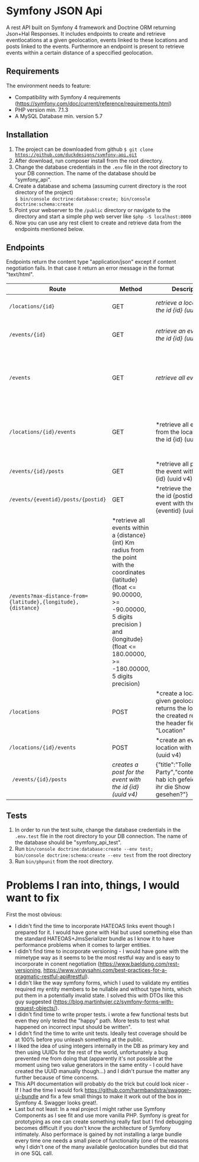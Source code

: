 # Symfony JSON Api

A rest API built on Symfony 4 framework and Doctrine ORM returning Json+Hal Responses. It includes endpoints to create and retrieve eventlocations at a given geolocation, events linked to these locations and posts linked to the events.
Furthermore an endpoint is present to retrieve events within a certain distance of a speccified geolocation.

## Requirements

The environment needs to feature:
- Compatibility with Symfony 4 requirements (https://symfony.com/doc/current/reference/requirements.html)
- PHP version min. 7.1.3
- A MySQL Database min. version 5.7

## Installation

1. The project can be downloaded from github <code>$ git clone https://github.com/duckdesigns/symfony-api.git</code>
2. After download, run composer install from the root directory.
3. Change the database credentials in the <code>.env</code> file in the root directory to your DB connection. The name of the database should be "symfony_api". 
4. Create a database and schema (assuming current directory is the root directory of the project)  
<code>$ bin/console doctrine:database:create; bin/console doctrine:schema:create</code>
5. Point your webserver to the <code>/public</code> directory or navigate to the directory and start a simple php web server like <code>$php -S localhost:8000</code>
6. Now you can use any rest client to create and retrieve data from the endpoints mentioned below.

## Endpoints

Endpoints return the content type "application/json" except if content negotiation fails. In that case it return an error message in the format "text/html".

|Route|Method|Description|Example|
|-----|------|-----------|-------|
|<code>/locations/{id}</code>|GET|*retrieve a location with the id {id} (uuid v4)*|{"id":"cf80a36f-2c43-45c0-80af-8bf3675d63a8","title":"Berghain","latitude":"41.40338","longitude":"2.17403","events":{}}|
|<code>/events/{id}</code>|GET|*retrieve an event with the id {id} (uuid v4)*|{"id":"90e519c7-bc90-45bb-aa34-c1f954721f29","title":"Konny Kleinkunstpunk","location":{"id":"d6cdc05c-ded3-412c-9dcc-3d957bb5d422","title":"KVU Berlin","latitude":"52.53579","longitude":"13.45193","events":{}},"posts":{}}|
|<code>/events</code>|GET|*retrieve all events*|[{"id":"03257ad2-8792-49d2-92c9-90cf871ae9ba","title":"Kit Kat Club","location":{"id":"8d49a877-d266-4675-ae42-4b5985beaf8a","title":"Berghain","latitude":"52.51082","longitude":"13.44235","events":{}},"posts":{}},{"id":"134bb51f-f6cc-40af-9be3-e9beb9e8850d","title":"Konny Kleinkunstpunk","location":{"id":"3ddce740-c200-4893-9bdb-5599f1f1a9e9","title":"KVU Berlin","latitude":"52.53579","longitude":"13.45193","events":{}},"posts":{}}]|
|<code>/locations/{id}/events</code>|GET|*retrieve all events from the location with the id {id} (uuid v4)|[{"id":"htgtr432-8792-49d2-92c9-90cgh71ae9ba","title":"Singabend der Katholischen Kirche","location":{"id":"8d49a877-d266-4675-ae42-4b5985beaf8a","title":"Berghain","latitude":"52.51082","longitude":"13.44235","events":{}},"posts":{}}, [{"id":"03257ad2-8792-49d2-92c9-90cf871ae9ba","title":"Kit Kat Club","location":{"id":"8d49a877-d266-4675-ae42-4b5985beaf8a","title":"Berghain","latitude":"52.51082","longitude":"13.44235","events":{}},"posts":{}}]|
|<code>/events/{id}/posts</code>|GET|*retrieve all posts for the event with the id {id} (uuid v4)|[{"id":"226c7c33-5368-4a0c-958a-b46a6c9dffd5","title":"Tolle Party","content":"Hab die ganze Nacht getanzt :-)"},{"id":"ea412818-a378-4813-994b-e58ba6adfa73","title":"Geiles Event","content":"Rhabarber, Rhararber"}]|
|<code>/events/{eventid}/posts/{postid}</code>|GET|*retrieve the post with the id {postid} for the event with the id {eventid} (uuid v4)|{"id":"226c7c33-5368-4a0c-958a-b46a6c9dffd5","title":"Tolle Party","content":"Hab die ganze Nacht getanzt :-)"}|
|<code>/events?max-distance-from={latitude},{longitude},{distance}</code>|*retrieve all events within a {distance} (int) Km radius from the point with the coordinates {latitude} (float <= 90.00000, >= -90.00000, 5 digits precision ) and {longitude} (float <= 180.00000, >= -180.00000, 5 digits precision)||
|<code>/locations</code>|POST|*create a location at a given geolocation, returns the location of the created resource in the header field "Location"|{"title":"Berghain Berlin","latitude": 52.51082,"longitude": 13.44235}|
|<code>/locations/{id}/events</code>|POST|*create an event at the location with the id {id} (uuid v4)|{"title":"Arena Club"}|
|<code>  /events/{id}/posts</code>|*creates a post for the event with the id {id} (uuid v4)*|{"title":"Tolle Party","content":"Mann hab ich gefeiert, habt ihr die Show gesehen?"}|

## Tests 

1. In order to run the test suite, change the database credentials in the <code>.env.test</code> file in the root directory to your DB connection. The name of the database should be "symfony_api_test".
2. Run <code>bin/console doctrine:database:create --env test; bin/console doctrine:schema:create --env test</code> from the root directory
2. Run <code>bin/phpunit</code> from the root directory.

# Problems I ran into, things, I would want to fix
First the most obvious:
- I didn't find the time to incorporate HATEOAS links event though I prepared for it. I would have gone with Hal but used something else than the standard HATEOAS+JmsSerializer bundle as I know it to have performance problems when it comes to larger entities.
- I didn't find time to incorporate versioning - I would have gone with the mimetype way as it seems to be the most restful way and is easy to incorporate in conent negotiation (<link>https://www.baeldung.com/rest-versioning</link>, <link>https://www.vinaysahni.com/best-practices-for-a-pragmatic-restful-api#restful</link>).
- I didn't like the way symfony forms, which I used to validate my entities required my entity members to be nullable and without type hints, which put them in a potentially invalid state. I solved this with DTOs like this guy suggested (<link>https://blog.martinhujer.cz/symfony-forms-with-request-objects/</link>).
- I didn't find time to write proper tests. i wrote a few functional tests but even they only tested the "happy" path. More tests to test what happened on incorrect input should be written".
- I didn't find the time to write unit tests. Ideally test coverage should be at 100% before you unleash something at the public.
- I liked the idea of using integers internally in the DB as primary key and then using UUIDs for the rest of the world, unfortunately a bug prevented me from doing that (apparently it's not possible at the moment using two value generators in the same entity - I could have created the UUID manually though...) and I didn't pursue the matter any further because of time concerns.
- This API documentation will probably do the trick but could look nicer - If I had the time I would fork <link>https://github.com/harmbandstra/swagger-ui-bundle</link> and fix a few small things to make it work out of the box in Symfony 4. Swagger looks great!.
- Last but not least: In a real project I might rather use Symfony Components as I see fit and use more vanilla PHP. Symfony is great for prototyping as one can create something really fast but I find debugging becomes difficult if you don't know the architecture of Symfony intimately. Also performace is gained by not installing a large bundle every time one needs a small piece of functionality (one of the reasons why I didn't one of the many available geolocation bundles but did that in one SQL call.

